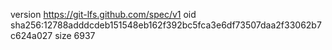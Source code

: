 version https://git-lfs.github.com/spec/v1
oid sha256:12788adddcdeb151548eb162f392bc5fca3e6df73507daa2f33062b7c624a027
size 6937
